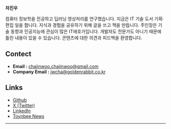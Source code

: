 
**차진우**

컴퓨터 정보학을 전공하고 딥러닝 영상처리를 연구했습니다. 지금은 IT 기술 도서 기획·편집 일을 합니다. 지식과 경험을 공유하기 위해 글을 쓰고 책을 만듭니다. 
주인장은 기술 동향과 인공지능에 관심이 많은 IT애호가입니다. 개발자도 전문가도 아니기 때문에 틀린 내용이 있을 수 있습니다. 콘텐츠에 대한 의견과 피드백을 환영합니다. 

## Contect 

- **Email :** chajinwoo.chajinwoo@gmail.com
- **Company Email :** jwcha@goldenrabbit.co.kr

## Links 

- [Github](https://github.com/startedourmission)
- [X (Twitter)](https://x.com/started_our_mis?s=21)
- [LinkedIn](https://www.linkedin.com/in/진우-차-a663a7368/)
- [Toynbee News](https://attempter.vercel.app/)


---
